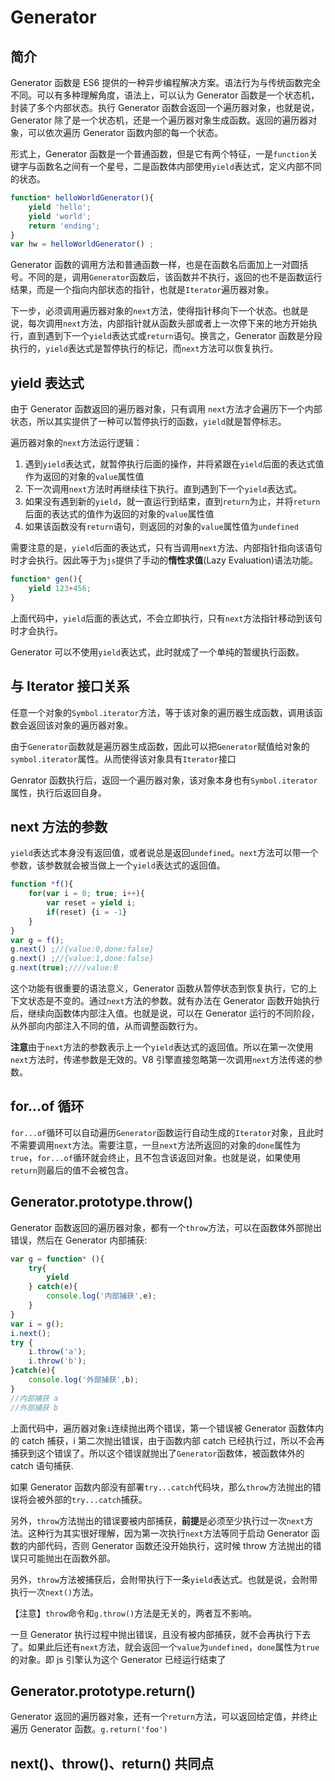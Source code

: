 # Generator

## 简介

Generator 函数是 ES6 提供的一种异步编程解决方案。语法行为与传统函数完全不同。可以有多种理解角度，语法上，可以认为 Generator 函数是一个状态机，封装了多个内部状态。执行 Generator 函数会返回一个遍历器对象，也就是说，Generator 除了是一个状态机，还是一个遍历器对象生成函数。返回的遍历器对象，可以依次遍历 Generator 函数内部的每一个状态。

形式上，Generator 函数是一个普通函数，但是它有两个特征，一是`function`关键字与函数名之间有一个星号，二是函数体内部使用`yield`表达式，定义内部不同的状态。
```js
function* helloWorldGenerator(){
    yield 'hello';
    yield 'world';
    return 'ending';
}
var hw = helloWorldGenerator() ;
```
Generator 函数的调用方法和普通函数一样，也是在函数名后面加上一对圆括号。不同的是，调用`Generator`函数后，该函数并不执行，返回的也不是函数运行结果，而是一个指向内部状态的指针，也就是`Iterator`遍历器对象。

下一步，必须调用遍历器对象的`next`方法，使得指针移向下一个状态。也就是说，每次调用`next`方法，内部指针就从函数头部或者上一次停下来的地方开始执行，直到遇到下一个`yield`表达式或`return`语句。换言之，Generator 函数是分段执行的，`yield`表达式是暂停执行的标记，而`next`方法可以恢复执行。


## yield 表达式

由于 Generator 函数返回的遍历器对象，只有调用 `next`方法才会遍历下一个内部状态，所以其实提供了一种可以暂停执行的函数，`yield`就是暂停标志。

遍历器对象的`next`方法运行逻辑：
1. 遇到`yield`表达式，就暂停执行后面的操作，并将紧跟在`yield`后面的表达式值作为返回的对象的`value`属性值
2. 下一次调用`next`方法时再继续往下执行。直到遇到下一个`yield`表达式。
3. 如果没有遇到新的`yield`，就一直运行到结束，直到`return`为止，并将`return`后面的表达式的值作为返回的对象的`value`属性值
4. 如果该函数没有`return`语句，则返回的对象的`value`属性值为`undefined`

需要注意的是，`yield`后面的表达式，只有当调用`next`方法、内部指针指向该语句时才会执行。因此等于为`js`提供了手动的**惰性求值**(Lazy Evaluation)语法功能。
```js
function* gen(){
    yield 123+456;
}
```
上面代码中，`yield`后面的表达式，不会立即执行，只有`next`方法指针移动到该句时才会执行。

Generator 可以不使用`yield`表达式，此时就成了一个单纯的暂缓执行函数。

## 与 Iterator 接口关系

任意一个对象的`Symbol.iterator`方法，等于该对象的遍历器生成函数，调用该函数会返回该对象的遍历器对象。

由于`Generator`函数就是遍历器生成函数，因此可以把`Generator`赋值给对象的`symbol.iterator`属性。从而使得该对象具有`Iterator`接口

Genrator 函数执行后，返回一个遍历器对象，该对象本身也有`Symbol.iterator`属性，执行后返回自身。

## next 方法的参数

`yield`表达式本身没有返回值，或者说总是返回`undefined`。`next`方法可以带一个参数，该参数就会被当做上一个`yield`表达式的返回值。
```js
function *f(){
    for(var i = 0; true; i++){
        var reset = yield i;
        if(reset) {i = -1}
    }
}
var g = f();
g.next() ;//{value:0,done:false}
g.next() ;//{value:1,done:false}
g.next(true);////value:0
```
这个功能有很重要的语法意义，Generator 函数从暂停状态到恢复执行，它的上下文状态是不变的。通过`next`方法的参数。就有办法在 Generator 函数开始执行后，继续向函数体内部注入值。也就是说，可以在 Generator 运行的不同阶段，从外部向内部注入不同的值，从而调整函数行为。

**注意**由于`next`方法的参数表示上一个`yield`表达式的返回值。所以在第一次使用`next`方法时，传递参数是无效的。V8 引擎直接忽略第一次调用`next`方法传递的参数。

## for...of 循环

`for...of`循环可以自动遍历`Generator`函数运行自动生成的`Iterator`对象，且此时不需要调用`next`方法。需要注意，一旦`next`方法所返回的对象的`done`属性为`true`，`for...of`循环就会终止，且不包含该返回对象。也就是说，如果使用`return`则最后的值不会被包含。

## Generator.prototype.throw()

Generator 函数返回的遍历器对象，都有一个`throw`方法，可以在函数体外部抛出错误，然后在 Generator 内部捕获:
```js
var g = function* (){
    try{
        yield
    } catch(e){
        console.log('内部捕获',e);
    }
}
var i = g();
i.next();
try {
    i.throw('a');
    i.throw('b');
}catch(e){
    console.log('外部捕获',b);
}
//内部捕获 a
//外部捕获 b
```
上面代码中，遍历器对象`i`连续抛出两个错误，第一个错误被 Generator 函数体内的 catch 捕获，i 第二次抛出错误，由于函数内部 catch 已经执行过，所以不会再捕获到这个错误了。所以这个错误就抛出了`Generator`函数体，被函数体外的 catch 语句捕获.

如果 Generator 函数内部没有部署`try...catch`代码块，那么`throw`方法抛出的错误将会被外部的`try...catch`捕获。

另外，`throw`方法抛出的错误要被内部捕获，**前提**是必须至少执行过一次`next`方法。这种行为其实很好理解，因为第一次执行`next`方法等同于启动 Generator 函数的内部代码，否则 Generator 函数还没开始执行，这时候 throw 方法抛出的错误只可能抛出在函数外部。

另外，`throw`方法被捕获后，会附带执行下一条`yield`表达式。也就是说，会附带执行一次`next()`方法。

【注意】`throw`命令和`g.throw()`方法是无关的，两者互不影响。

一旦 Generator 执行过程中抛出错误，且没有被内部捕获，就不会再执行下去了。如果此后还有`next`方法，就会返回一个`value`为`undefined`，`done`属性为`true`的对象。即 js 引擎认为这个 Generator 已经运行结束了

## Generator.prototype.return()

Generator 返回的遍历器对象，还有一个`return`方法，可以返回给定值，并终止遍历 Generator 函数。`g.return('foo')`

## next()、throw()、return() 共同点